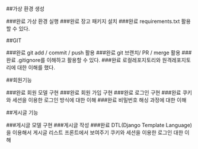 ##가상 환경 생성

###완료 가상 환경 실행
###완료 장고 패키지 설치
###완료 requirements.txt 활용할 수 있다.


##GIT

###완료 git add / commit / push 활용
###완료 git 브랜치/ PR / merge 활용
###완료 .gitignore를 이해하고 활용할 수 있다.
###완료 로컬레포지토리와 원격레포지토리에 대한 이해를 했다.


##회원기능

###완료 회원 모델 구현
###완료 회원 가입 구현
###완료 로그인 구현
###완료 쿠키와 세션을 이용한 로그인 방식에 대한 이해
###완료 비밀번호 해싱 과정에 대한 이해


##게시글 기능

###게시글 모델 구현
###게시글 작성
###완료 DTL(Django Template Language)을 이용해서 게시글 리스트 프론트에서 보여주기
쿠키와 세션을 이용한 로그인 대한 이해